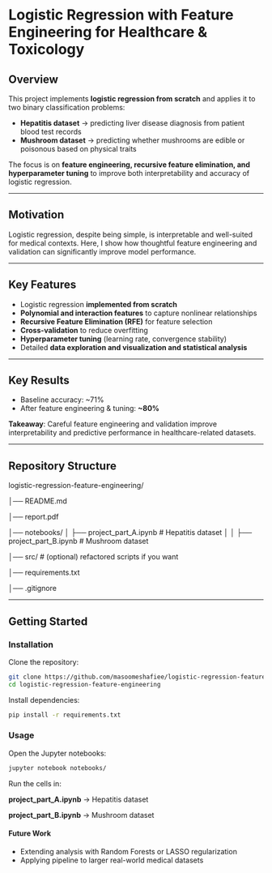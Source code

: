 
# Logistic Regression with Feature Engineering for Healthcare & Toxicology

## Overview
This project implements **logistic regression from scratch** and applies it to two binary classification problems:  
- **Hepatitis dataset** → predicting liver disease diagnosis from patient blood test records  
- **Mushroom dataset** → predicting whether mushrooms are edible or poisonous based on physical traits  

The focus is on **feature engineering, recursive feature elimination, and hyperparameter tuning** to improve both interpretability and accuracy of logistic regression.

---

## Motivation
Logistic regression, despite being simple, is interpretable and well-suited for medical contexts.  Here, I show how thoughtful feature engineering and validation can significantly improve model performance.

---

## Key Features
- Logistic regression **implemented from scratch**  
- **Polynomial and interaction features** to capture nonlinear relationships  
- **Recursive Feature Elimination (RFE)** for feature selection  
- **Cross-validation** to reduce overfitting  
- **Hyperparameter tuning** (learning rate, convergence stability)  
- Detailed **data exploration and visualization and statistical analysis**

---

## Key Results
  - Baseline accuracy: ~71%  
  - After feature engineering & tuning: **~80%**  

**Takeaway**: Careful feature engineering and validation improve interpretability and predictive performance in healthcare-related datasets.

---

## Repository Structure
logistic-regression-feature-engineering/

│── README.md

│── report.pdf

│── notebooks/
│    ├── project_part_A.ipynb   # Hepatitis dataset
│
│    ├── project_part_B.ipynb   # Mushroom dataset

│── src/                        # (optional) refactored scripts if you want

│── requirements.txt

│── .gitignore


---

## Getting Started

### Installation
Clone the repository:
```bash
git clone https://github.com/masoomeshafiee/logistic-regression-feature-engineering.git
cd logistic-regression-feature-engineering
```
Install dependencies:
```bash
pip install -r requirements.txt
```

### Usage
Open the Jupyter notebooks:
```bash
jupyter notebook notebooks/
```
Run the cells in:

**project_part_A.ipynb** → Hepatitis dataset

**project_part_B.ipynb** → Mushroom dataset


#### Future Work

- Extending analysis with Random Forests or LASSO regularization
- Applying pipeline to larger real-world medical datasets




